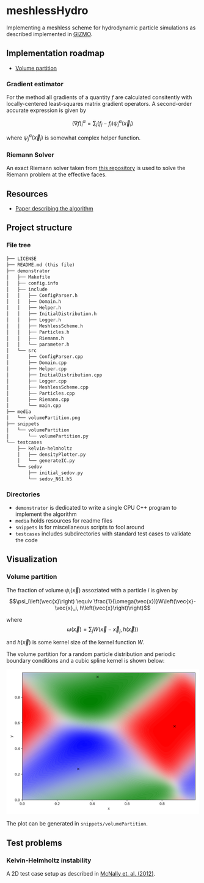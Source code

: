# meshlessHydro
Implementing a meshless scheme for hydrodynamic particle simulations as described implemented in [GIZMO](http://www.tapir.caltech.edu/~phopkins/Site/GIZMO.html).

## Implementation roadmap

- [Volume partition](#volume-partition)

### Gradient estimator
For the method all gradients of a quantity $f$ are calculated consitently with locally-centered least-squares matrix gradient operators. A second-order accurate expression is given by 

$$\left( \nabla f \right)_i^\alpha = 
\sum_j (f_j - f_i)\tilde{\psi}_j^\alpha\left( \vec{x}_i \right)$$

where $\tilde{\psi}_j^\alpha\left( \vec{x}_i \right)$ is somewhat complex helper function.


### Riemann Solver

An exact Riemann solver taken from [this repository](https://github.com/bwvdnbro/python_finite_volume_solver) is used to solve the Riemann problem at the effective faces.


## Resources

- [Paper describing the algorithm](https://arxiv.org/abs/1409.7395)

## Project structure

### File tree
```
├── LICENSE
├── README.md (this file)
├── demonstrator
│   ├── Makefile
│   ├── config.info
│   ├── include
│   │   ├── ConfigParser.h
│   │   ├── Domain.h
│   │   ├── Helper.h
│   │   ├── InitialDistribution.h
│   │   ├── Logger.h
│   │   ├── MeshlessScheme.h
│   │   ├── Particles.h
│   │   ├── Riemann.h
│   │   └── parameter.h
│   └── src
│       ├── ConfigParser.cpp
│       ├── Domain.cpp
│       ├── Helper.cpp
│       ├── InitialDistribution.cpp
│       ├── Logger.cpp
│       ├── MeshlessScheme.cpp
│       ├── Particles.cpp
│       ├── Riemann.cpp
│       └── main.cpp
├── media
│   └── volumePartition.png
├── snippets
│   └── volumePartition
│       └── volumePartition.py
└── testcases
    ├── kelvin-helmholtz
    │   ├── densityPlotter.py
    │   └── generateIC.py
    └── sedov
        ├── initial_sedov.py
        └── sedov_N61.h5
```
### Directories

- `demonstrator` is dedicated to write a single CPU C++ program to implement the algorithm
- `media` holds resources for readme files
- `snippets` is for miscellaneous scripts to fool around 
- `testcases` includes subdirectories with standard test cases to validate the code



## Visualization

### Volume partition

The fraction of volume $\psi_i\left(\vec{x}\right)$ assoziated with a particle $i$ is given by
$$\psi_i\left(\vec{x}\right) \equiv \frac{1}{\omega(\vec{x})}W\left(\vec{x}-\vec{x}_i, h\left(\vec{x}\right)\right)$$

where
$$\omega\left(\vec{x}\right) = \sum_j W\left(\vec{x}-\vec{x}_j, h\left(\vec{x}\right)\right)$$

and $h\left(\vec{x}\right)$ is some kernel size of the kernel function $W$.

The volume partition for a random particle distribution and periodic boundary conditions and a cubic spline kernel is shown below:

![volumePartition](media/volumePartition.png)

The plot can be generated in `snippets/volumePartition`.

## Test problems

### Kelvin-Helmholtz instability

A 2D test case setup as described in [McNally et. al. (2012)](https://arxiv.org/abs/1111.1764). 

<!--

### Sedov blast wave


### Keplerian disk
-->
